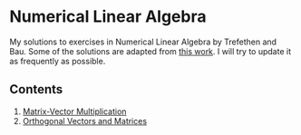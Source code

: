 # Numerical Linear Algebra
My solutions to exercises in Numerical Linear Algebra by Trefethen and Bau. Some of the solutions are adapted from [this work](https://www.quantsummaries.com/trefethen_bau.pdf). I will try to update it as frequently as possible.

## Contents

1. [Matrix-Vector Multiplication](Sol1.pdf)
2. [Orthogonal Vectors and Matrices](Sol2.pdf)
